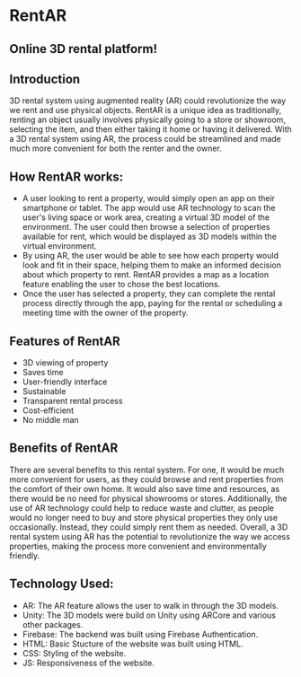 # RentAR
## Online 3D rental platform!

## Introduction
3D rental system using augmented reality (AR) could revolutionize the way we rent and use physical objects. RentAR is a unique idea as traditionally, renting an object usually involves physically going to a store or showroom, selecting the item, and then either taking it home or having it delivered. With a 3D rental system using AR, the process could be streamlined and made much more convenient for both the renter and the owner.

## How RentAR works:
* A user looking to rent a property, would simply open an app on their smartphone or tablet. The app would use AR technology to scan the user's living space or work area, creating a virtual 3D model of the environment. The user could then browse a selection of properties available for rent, which would be displayed as 3D models within the virtual environment.
* By using AR, the user would be able to see how each property would look and fit in their space, helping them to make an informed decision about which property to rent. RentAR provides a map as a location feature enabling the user to chose the best locations.
* Once the user has selected a property, they can complete the rental process directly through the app, paying for the rental or scheduling a meeting time with the owner of the property.

## Features of RentAR
* 3D viewing of property
* Saves time
* User-friendly interface
* Sustainable
* Transparent rental process
* Cost-efficient
* No middle man

## Benefits of RentAR
There are several benefits to this rental system. For one, it would be much more convenient for users, as they could browse and rent properties from the comfort of their own home. It would also save time and resources, as there would be no need for physical showrooms or stores. Additionally, the use of AR technology could help to reduce waste and clutter, as people would no longer need to buy and store physical properties they only use occasionally. Instead, they could simply rent them as needed. 
Overall, a 3D rental system using AR has the potential to revolutionize the way we access properties, making the process more convenient and environmentally friendly.

## Technology Used:
* AR: The AR feature allows the user to walk in through the 3D models.
* Unity:  The 3D models were build on Unity using ARCore and various other packages.
* Firebase: The backend was built using Firebase Authentication.
* HTML: Basic Stucture of the website was built using HTML.
* CSS: Styling of the website.
* JS: Responsiveness of the website.

